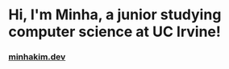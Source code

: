 <!--
**mink1m/mink1m** is a ✨ _special_ ✨ repository because its `README.md` (this file) appears on your GitHub profile.

Here are some ideas to get you started:

- 🔭 I’m currently working on ...
- 🌱 I’m currently learning ...
- 👯 I’m looking to collaborate on ...
- 🤔 I’m looking for help with ...
- 💬 Ask me about ...
- 📫 How to reach me: ...
- 😄 Pronouns: ...
- ⚡ Fun fact: ...
-->

# Hi, I'm Minha, a junior studying computer science at UC Irvine! 

<h3> <a href = "https://minhakim.dev/index.html" target = "_blank"> minhakim.dev </a> </h3>
